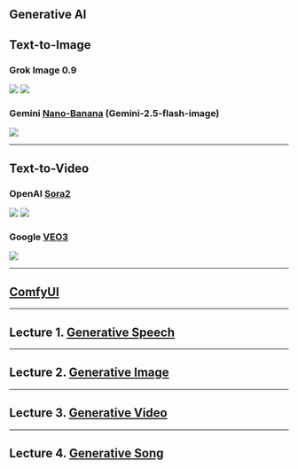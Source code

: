 ## Generative AI

## Text-to-Image
### Grok Image 0.9
[![](https://markdown-videos-api.jorgenkh.no/youtube/awl4vLMbUP4)](https://youtu.be/awl4vLMbUP4) [![](https://markdown-videos-api.jorgenkh.no/youtube/0nKyRitp0L0)](https://youtu.be/0nKyRitp0L0) 

### Gemini [Nano-Banana](https://aistudio.google.com/prompts/new_chat) (Gemini-2.5-flash-image)
[![](https://markdown-videos-api.jorgenkh.no/youtube/93fYXstDrjc)](https://youtu.be/93fYXstDrjc)

---
## Text-to-Video
### OpenAI [Sora2](https://sora.chatgpt.com)
[![](https://markdown-videos-api.jorgenkh.no/youtube/5XgvjKV1iEw)](https://youtu.be/5XgvjKV1iEw) [![](https://markdown-videos-api.jorgenkh.no/youtube/sGS1JwnD6Ik)](https://youtu.be/sGS1JwnD6Ik)

### Google [VEO3](https://aistudio.google.com/models/veo-3)
[![](https://markdown-videos-api.jorgenkh.no/youtube/PL_izvWJVLU)](https://youtu.be/PL_izvWJVLU)

---
## [ComfyUI](https://github.com/comfyanonymous/ComfyUI)

---
## Lecture 1. [Generative Speech](https://rkuo2000.github.io/AI-course/lecture/2025/09/09/Generative-Speech.html)

---
## Lecture 2. [Generative Image](https://rkuo2000.github.io/AI-course/lecture/2025/09/10/Generative-Image.html)

---
## Lecture 3. [Generative Video](https://rkuo2000.github.io/AI-course/lecture/2025/09/10/Generative-Video.html)

---
## Lecture 4. [Generative Song](https://rkuo2000.github.io/AI-course/lecture/2025/09/11/Generative-Song.html)
